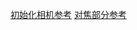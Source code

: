 ﻿[初始化相机参考](http://www.cnblogs.com/franksunny/archive/2011/11/17/2252926.html)
[对焦部分参考](http://blog.csdn.net/geekstart/article/details/13630009/)